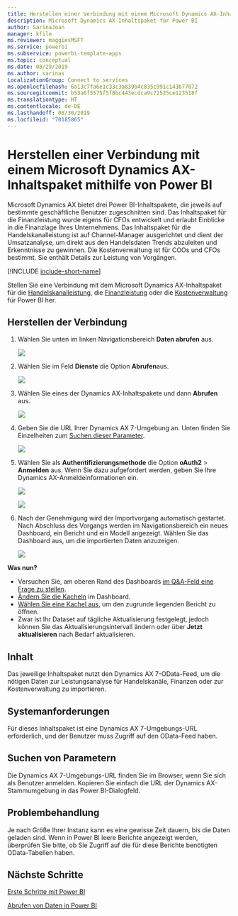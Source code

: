 ```yaml
---
title: Herstellen einer Verbindung mit einem Microsoft Dynamics AX-Inhaltspaket mithilfe von Power BI
description: Microsoft Dynamics AX-Inhaltspaket für Power BI
author: SarinaJoan
manager: kfile
ms.reviewer: maggiesMSFT
ms.service: powerbi
ms.subservice: powerbi-template-apps
ms.topic: conceptual
ms.date: 08/29/2019
ms.author: sarinas
LocalizationGroup: Connect to services
ms.openlocfilehash: 6a13c7fa6e1c33c3a839b4c835c991c143b77072
ms.sourcegitcommit: b53a6f5575f5f8bc443ecdca9c72525ce123518f
ms.translationtype: HT
ms.contentlocale: de-DE
ms.lasthandoff: 08/30/2019
ms.locfileid: "70185865"
---
```

# <a name="connect-to-microsoft-dynamics-ax-content-pack-with-power-bi"></a>Herstellen einer Verbindung mit einem Microsoft Dynamics AX-Inhaltspaket mithilfe von Power BI
Microsoft Dynamics AX bietet drei Power BI-Inhaltspakete, die jeweils auf bestimmte geschäftliche Benutzer zugeschnitten sind. Das Inhaltspaket für die Finanzleistung wurde eigens für CFOs entwickelt und erlaubt Einblicke in die Finanzlage Ihres Unternehmens. Das Inhaltspaket für die Handelskanalleistung ist auf Channel-Manager ausgerichtet und dient der Umsatzanalyse, um direkt aus den Handelsdaten Trends abzuleiten und Erkenntnisse zu gewinnen. Die Kostenverwaltung ist für COOs und CFOs bestimmt. Sie enthält Details zur Leistung von Vorgängen.

[!INCLUDE [include-short-name](./includes/service-deprecate-content-packs.md)]

Stellen Sie eine Verbindung mit dem Microsoft Dynamics AX-Inhaltspaket für die [Handelskanalleistung](https://app.powerbi.com/getdata/services/dynamics-ax-retail-channel-performance), die [Finanzleistung](https://app.powerbi.com/getdata/services/dynamics-ax-financial-performance) oder die [Kostenverwaltung](https://app.powerbi.com/getdata/services/dynamics-ax-cost-management) für Power BI her.

## <a name="how-to-connect"></a>Herstellen der Verbindung
1. Wählen Sie unten im linken Navigationsbereich **Daten abrufen** aus.
   
   ![](media/service-connect-to-microsoft-dynamics-ax/getdata.png)
2. Wählen Sie im Feld **Dienste** die Option **Abrufen**aus.
   
   ![](media/service-connect-to-microsoft-dynamics-ax/services.png)
3. Wählen Sie eines der Dynamics AX-Inhaltspakete und dann **Abrufen** aus.
   
   ![](media/service-connect-to-microsoft-dynamics-ax/mdax.png)
4. Geben Sie die URL Ihrer Dynamics AX 7-Umgebung an. Unten finden Sie Einzelheiten zum [Suchen dieser Parameter](#FindingParams).
   
   ![](media/service-connect-to-microsoft-dynamics-ax/params.png)
5. Wählen Sie als **Authentifizierungsmethode** die Option **oAuth2** \> **Anmelden** aus. Wenn Sie dazu aufgefordert werden, geben Sie Ihre Dynamics AX-Anmeldeinformationen ein.
   
    ![](media/service-connect-to-microsoft-dynamics-ax/creds.png)
   
    ![](media/service-connect-to-microsoft-dynamics-ax/creds2.png)
6. Nach der Genehmigung wird der Importvorgang automatisch gestartet. Nach Abschluss des Vorgangs werden im Navigationsbereich ein neues Dashboard, ein Bericht und ein Modell angezeigt. Wählen Sie das Dashboard aus, um die importierten Daten anzuzeigen.
   
     ![](media/service-connect-to-microsoft-dynamics-ax/dashboard.png)

**Was nun?**

* Versuchen Sie, am oberen Rand des Dashboards [im Q&A-Feld eine Frage zu stellen](consumer/end-user-q-and-a.md).
* [Ändern Sie die Kacheln](service-dashboard-edit-tile.md) im Dashboard.
* [Wählen Sie eine Kachel aus](consumer/end-user-tiles.md), um den zugrunde liegenden Bericht zu öffnen.
* Zwar ist Ihr Dataset auf tägliche Aktualisierung festgelegt, jedoch können Sie das Aktualisierungsintervall ändern oder über **Jetzt aktualisieren** nach Bedarf aktualisieren.

## <a name="whats-included"></a>Inhalt
Das jeweilige Inhaltspaket nutzt den Dynamics AX 7-OData-Feed, um die nötigen Daten zur Leistungsanalyse für Handelskanäle, Finanzen oder zur Kostenverwaltung zu importieren.

## <a name="system-requirements"></a>Systemanforderungen
Für dieses Inhaltspaket ist eine Dynamics AX 7-Umgebungs-URL erforderlich, und der Benutzer muss Zugriff auf den OData-Feed haben.

## <a name="finding-parameters"></a>Suchen von Parametern
<a name="FindingParams"></a>

Die Dynamics AX 7-Umgebungs-URL finden Sie im Browser, wenn Sie sich als Benutzer anmelden. Kopieren Sie einfach die URL der Dynamics AX-Stammumgebung in das Power BI-Dialogfeld.

## <a name="troubleshooting"></a>Problembehandlung
Je nach Größe Ihrer Instanz kann es eine gewisse Zeit dauern, bis die Daten geladen sind. Wenn in Power BI leere Berichte angezeigt werden, überprüfen Sie bitte, ob Sie Zugriff auf die für diese Berichte benötigten OData-Tabellen haben.

## <a name="next-steps"></a>Nächste Schritte
[Erste Schritte mit Power BI](service-get-started.md)

[Abrufen von Daten in Power BI](service-get-data.md)


